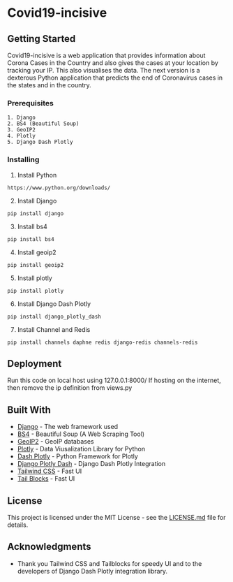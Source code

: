 # Covid19-incisive

## Getting Started

Covid19-incisive is a web application that provides information about Corona Cases in the Country and also gives the cases at your location by tracking your IP. This also visualises the data. The next version is a dexterous Python application that predicts the end of Coronavirus cases in the states and in the country.

### Prerequisites

```
1. Django
2. BS4 (Beautiful Soup)
3. GeoIP2
4. Plotly
5. Django Dash Plotly
```

### Installing

1. Install Python
```
https://www.python.org/downloads/
```
2. Install Django
```
pip install django
```
3. Install bs4
```
pip install bs4
```
4. Install geoip2
```
pip install geoip2
```
5. Install plotly
```
pip install plotly
```
6. Install Django Dash Plotly
```
pip install django_plotly_dash
```
7. Install Channel and Redis
```
pip install channels daphne redis django-redis channels-redis
```

## Deployment

Run this code on local host using 127.0.0.1:8000/
If hosting on the internet, then remove the ip definition from views.py

## Built With

* [Django](https://www.djangoproject.com/) - The web framework used
* [BS4](https://www.crummy.com/software/BeautifulSoup/bs4/doc/) - Beautiful Soup (A Web Scraping Tool)
* [GeoIP2](https://www.maxmind.com/en/geoip2-databases) - GeoIP databases
* [Plotly](https://plot.ly/python/) - Data Viusalization Library for Python
* [Dash Plotly](https://dash.plot.ly/) - Python Framework for Plotly
* [Django Plotly Dash](https://django-plotly-dash.readthedocs.io/en/latest/index.html) - Django Dash Plotly Integration
* [Tailwind CSS](https://tailwindcss.com/) - Fast UI
* [Tail Blocks](https://mertjf.github.io/tailblocks/) - Fast UI


## License

This project is licensed under the MIT License - see the [LICENSE.md](LICENSE.md) file for details.

## Acknowledgments

* Thank you Tailwind CSS and Tailblocks for speedy UI and to the developers of Django Dash Plotly integration library.
